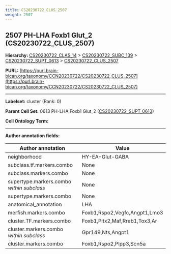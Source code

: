 ```yaml
---
title: CS20230722_CLUS_2507
weight: 2507
---
```

## 2507 PH-LHA Foxb1 Glut_2 (CS20230722_CLUS_2507)
<b>Hierarchy: </b>
[CS20230722_CLAS_14](../CS20230722_CLAS_14) >
[CS20230722_SUBC_139](../CS20230722_SUBC_139) >
[CS20230722_SUPT_0613](../CS20230722_SUPT_0613) >
[CS20230722_CLUS_2507](../CS20230722_CLUS_2507)

**PURL:** [https://purl.brain-bican.org/taxonomy/CCN20230722/CS20230722_CLUS_2507](https://purl.brain-bican.org/taxonomy/CCN20230722/CS20230722_CLUS_2507)

---


**Labelset:** cluster (Rank: 0)

**Parent Cell Set:** 0613 PH-LHA Foxb1 Glut_2 ([CS20230722_SUPT_0613](../CS20230722_SUPT_0613))



**Cell Ontology Term:** 

[MARKER GENES.]: #


---

[TRANSFERRED ANNOTATIONS.]: #


[AUTHOR ANNOTATION FIELDS.]: #


**Author annotation fields:**

| Author annotation | Value |
|-------------------|-------|
|neighborhood|HY-EA-Glut-GABA|
|subclass.tf.markers.combo|None|
|subclass.markers.combo|None|
|supertype.markers.combo _within subclass_|None|
|supertype.markers.combo|None|
|anatomical_annotation|LHA|
|merfish.markers.combo|Foxb1,Rspo2,Vegfc,Angpt1,Lmo3|
|cluster.TF.markers.combo|Foxb1,Pitx2,Maf,Rreb1,Tox3,Ar|
|cluster.markers.combo _within subclass_|Gpr149,Nts,Angpt1|
|cluster.markers.combo|Foxb1,Rspo2,Plpp3,Scn5a|
